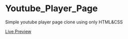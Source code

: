 # Youtube_Player_Page

Simple youtube player page clone using only HTML&CSS 

[Live Preview](http://ayoubab.com/Youtube_Player_Page/)